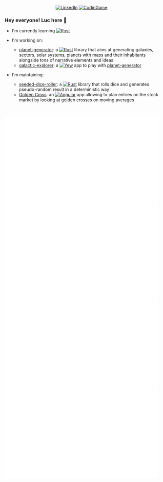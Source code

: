 <div align="center">
  
  [![LinkedIn](https://img.shields.io/badge/LinkedIn-Luc_Toupense-blue?logo=linkedin&style=flat-square)](www.linkedin.com/in/luc-toupense/)
  [![CodinGame](https://img.shields.io/badge/CodinGame-lmagitem-yellow?logo=codingame&style=flat-square)](https://www.codingame.com/profile/04fd6995b4434e5be2ceb85e2d7c86f78043874)
  
</div>
<div>
  
### Hey everyone! Luc here 👋
- I'm currently learning [![Rust](https://shields.io/badge/-Rust-orange?logo=rust&style=plastic)](https://www.rust-lang.org/)
- I'm working on:
  - [planet-generator](https://github.com/lmagitem/planet-generator): a [![Rust](https://shields.io/badge/-Rust-orange?logo=rust&style=plastic)](https://www.rust-lang.org/) library that aims at generating galaxies, sectors, solar systems, planets with maps and their inhabitants alongside tons of narrative elements and ideas
  - [galactic-explorer](https://github.com/lmagitem/galactic-explorer): a [![Yew](https://shields.io/badge/-Yew-lightgrey?logo=rust&style=plastic)](https://yew.rs/) app to play with [planet-generator](https://github.com/lmagitem/planet-generator)

- I'm maintaining:
  - [seeded-dice-roller](https://github.com/lmagitem/seeded-dice-roller): a [![Rust](https://shields.io/badge/-Rust-orange?logo=rust&style=plastic)](https://www.rust-lang.org/) library that rolls dice and generates pseudo-random result in a deterministic way
  - [Golden Cross](https://github.com/lmagitem/goldencross): an [![Angular](https://shields.io/badge/-Angular-red?logo=angular&style=plastic)](https://angular.io/) app allowing to plan entries on the stock market by looking at golden crosses on moving averages
  
</div>
</br>
<div align="center">
  
  ![](https://raw.githubusercontent.com/lmagitem/github-stats/master/generated/overview.svg#gh-dark-mode-only)
  ![](https://raw.githubusercontent.com/lmagitem/github-stats/master/generated/overview.svg#gh-light-mode-only)
  ![](https://raw.githubusercontent.com/lmagitem/github-stats/master/generated/languages.svg#gh-dark-mode-only)
  ![](https://raw.githubusercontent.com/lmagitem/github-stats/master/generated/languages.svg#gh-light-mode-only)
  
</div>
